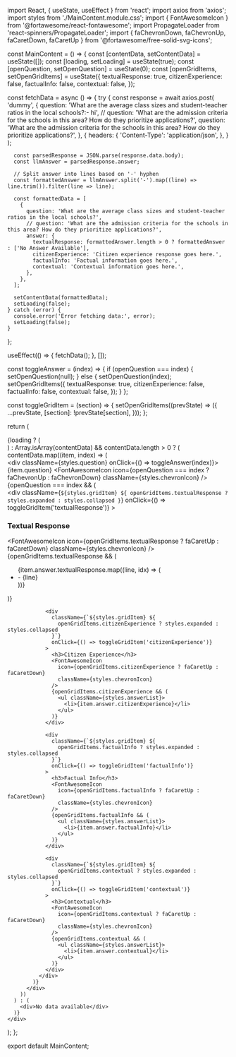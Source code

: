 import React, { useState, useEffect } from 'react';
import axios from 'axios';
import styles from './MainContent.module.css';
import { FontAwesomeIcon } from '@fortawesome/react-fontawesome';
import PropagateLoader from 'react-spinners/PropagateLoader';
import { faChevronDown, faChevronUp, faCaretDown, faCaretUp } from '@fortawesome/free-solid-svg-icons';

const MainContent = () => {
  const [contentData, setContentData] = useState([]);
  const [loading, setLoading] = useState(true);
  const [openQuestion, setOpenQuestion] = useState(0);
  const [openGridItems, setOpenGridItems] = useState({
    textualResponse: true,
    citizenExperience: false,
    factualInfo: false,
    contextual: false,
  });

  const fetchData = async () => {
    try {
      const response = await axios.post(
        'dummy',
        {
          question: 'What are the average class sizes and student-teacher ratios in the local schools?:- hi',
          // question: 'What are the admission criteria for the schools in this area? How do they prioritize applications?',
          question: 'What are the admission criteria for the schools in this area? How do they prioritize applications?',
        },
        {
          headers: {
            'Content-Type': 'application/json',
          },
        }
      );

      const parsedResponse = JSON.parse(response.data.body);
      const llmAnswer = parsedResponse.answer;

      // Split answer into lines based on '-' hyphen
      const formattedAnswer = llmAnswer.split('-').map((line) => line.trim()).filter(line => line);

      const formattedData = [
        {
          question: 'What are the average class sizes and student-teacher ratios in the local schools?',
          // question: 'What are the admission criteria for the schools in this area? How do they prioritize applications?',
          answer: {
            textualResponse: formattedAnswer.length > 0 ? formattedAnswer : ['No Answer Available'],
            citizenExperience: 'Citizen experience response goes here.',
            factualInfo: 'Factual information goes here.',
            contextual: 'Contextual information goes here.',
          },
        },
      ];

      setContentData(formattedData);
      setLoading(false);
    } catch (error) {
      console.error('Error fetching data:', error);
      setLoading(false);
    }
  };

  useEffect(() => {
    fetchData();
  }, []);

  const toggleAnswer = (index) => {
    if (openQuestion === index) {
      setOpenQuestion(null);
    } else {
      setOpenQuestion(index);
      setOpenGridItems({
        textualResponse: true,
        citizenExperience: false,
        factualInfo: false,
        contextual: false,
      });
    }
  };

  const toggleGridItem = (section) => {
    setOpenGridItems((prevState) => ({
      ...prevState,
      [section]: !prevState[section],
    }));
  };

  return (
    <div className={styles.mainContent}>
      {loading ? (
        <div className={styles.loaderWrapper}>
          <PropagateLoader color="rgb(15, 95, 220)" loading={loading} size={25} />
        </div>
      ) : Array.isArray(contentData) && contentData.length > 0 ? (
        contentData.map((item, index) => (
          <div key={index} className={styles.questionBlock}>
            <div className={styles.question} onClick={() => toggleAnswer(index)}>
              {item.question}
              <FontAwesomeIcon
                icon={openQuestion === index ? faChevronUp : faChevronDown}
                className={styles.chevronIcon}
              />
            </div>
            {openQuestion === index && (
              <div className={styles.gridAnswer}>
                <div
                  className={`${styles.gridItem} ${
                    openGridItems.textualResponse ? styles.expanded : styles.collapsed
                  }`}
                  onClick={() => toggleGridItem('textualResponse')}
                >
                  <h3>Textual Response</h3>
                  <FontAwesomeIcon
                    icon={openGridItems.textualResponse ? faCaretUp : faCaretDown}
                    className={styles.chevronIcon}
                  />
                  {openGridItems.textualResponse && (
                    <ul className={styles.answerList}>
                      {item.answer.textualResponse.map((line, idx) => (
                        <li key={idx}>- {line}</li>
                      ))}
                    </ul>
                  )}
                </div>

                <div
                  className={`${styles.gridItem} ${
                    openGridItems.citizenExperience ? styles.expanded : styles.collapsed
                  }`}
                  onClick={() => toggleGridItem('citizenExperience')}
                >
                  <h3>Citizen Experience</h3>
                  <FontAwesomeIcon
                    icon={openGridItems.citizenExperience ? faCaretUp : faCaretDown}
                    className={styles.chevronIcon}
                  />
                  {openGridItems.citizenExperience && (
                    <ul className={styles.answerList}>
                      <li>{item.answer.citizenExperience}</li>
                    </ul>
                  )}
                </div>

                <div
                  className={`${styles.gridItem} ${
                    openGridItems.factualInfo ? styles.expanded : styles.collapsed
                  }`}
                  onClick={() => toggleGridItem('factualInfo')}
                >
                  <h3>Factual Info</h3>
                  <FontAwesomeIcon
                    icon={openGridItems.factualInfo ? faCaretUp : faCaretDown}
                    className={styles.chevronIcon}
                  />
                  {openGridItems.factualInfo && (
                    <ul className={styles.answerList}>
                      <li>{item.answer.factualInfo}</li>
                    </ul>
                  )}
                </div>

                <div
                  className={`${styles.gridItem} ${
                    openGridItems.contextual ? styles.expanded : styles.collapsed
                  }`}
                  onClick={() => toggleGridItem('contextual')}
                >
                  <h3>Contextual</h3>
                  <FontAwesomeIcon
                    icon={openGridItems.contextual ? faCaretUp : faCaretDown}
                    className={styles.chevronIcon}
                  />
                  {openGridItems.contextual && (
                    <ul className={styles.answerList}>
                      <li>{item.answer.contextual}</li>
                    </ul>
                  )}
                </div>
              </div>
            )}
          </div>
        ))
      ) : (
        <div>No data available</div>
      )}
    </div>
  );
};

export default MainContent;

